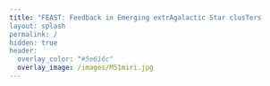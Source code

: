 ```yaml
---
title: "FEAST: Feedback in Emerging extrAgalactic Star clusTers
layout: splash
permalink: /
hidden: true
header:
  overlay_color: "#5e616c"
  overlay_image: /images/M51miri.jpg
---
```

